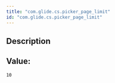 ```yaml
---
title: "com.glide.cs.picker_page_limit"
id: "com.glide.cs.picker_page_limit"
---
```

## Description



## Value: 
```
10
```
